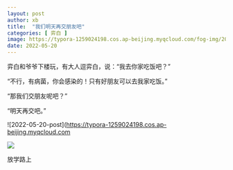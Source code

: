 ```yaml
---
layout: post
author: xb
title:  "我们明天再交朋友吧"
categories: [ 弈白 ]
image: https://typora-1259024198.cos.ap-beijing.myqcloud.com/fog-img/2022-05-20-post.jpeg
date: 2022-05-20
---
```

弈白和爷爷下楼玩，有大人逗弈白，说：“我去你家吃饭吧？”

“不行，有病菌，你会感染的！只有好朋友可以去我家吃饭。”

“那我们交朋友呢吧？”

“明天再交吧。”

![2022-05-20-post](https://typora-1259024198.cos.ap-beijing.myqcloud.com

<div class="img">
   <img src="https://typora-1259024198.cos.ap-beijing.myqcloud.com/fog-img/2022-05-20.jpg">
   <p>放学路上</p>
</div>